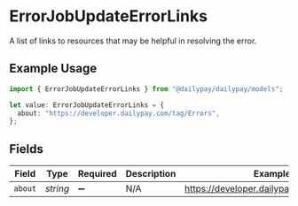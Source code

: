 # ErrorJobUpdateErrorLinks

A list of links to resources that may be helpful in resolving the error.

## Example Usage

```typescript
import { ErrorJobUpdateErrorLinks } from "@dailypay/dailypay/models";

let value: ErrorJobUpdateErrorLinks = {
  about: "https://developer.dailypay.com/tag/Errors",
};
```

## Fields

| Field                                     | Type                                      | Required                                  | Description                               | Example                                   |
| ----------------------------------------- | ----------------------------------------- | ----------------------------------------- | ----------------------------------------- | ----------------------------------------- |
| `about`                                   | *string*                                  | :heavy_minus_sign:                        | N/A                                       | https://developer.dailypay.com/tag/Errors |